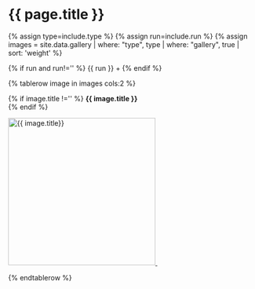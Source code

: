 # {{ page.title }}
{% assign type=include.type %}
{% assign run=include.run %}
{% assign images = site.data.gallery | where: "type", type | where: "gallery", true | sort: 'weight' %}

{% if run and run!='' %}
{{ run }} +
{% endif %}

<table width="100%">

{% tablerow image in images cols:2 %}

{% if image.title !='' %}
<b>{{ image.title }}</b><br/>
{% endif %}

<a href="{{ image.path | relative_url }}">
<img src="{{ image.path | relative_url }}" alt="{{ image.title}}" height="300px"/>&nbsp;<br/><p/>
</a>
{% endtablerow %}

</table>
